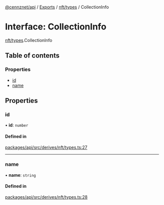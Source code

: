 [@cennznet/api](../README.md) / [Exports](../modules.md) / [nft/types](../modules/nft_types.md) / CollectionInfo

# Interface: CollectionInfo

[nft/types](../modules/nft_types.md).CollectionInfo

## Table of contents

### Properties

- [id](nft_types.collectioninfo.md#id)
- [name](nft_types.collectioninfo.md#name)

## Properties

### id

• **id**: `number`

#### Defined in

[packages/api/src/derives/nft/types.ts:27](https://github.com/cennznet/api.js/blob/7367fb0/packages/api/src/derives/nft/types.ts#L27)

___

### name

• **name**: `string`

#### Defined in

[packages/api/src/derives/nft/types.ts:28](https://github.com/cennznet/api.js/blob/7367fb0/packages/api/src/derives/nft/types.ts#L28)
